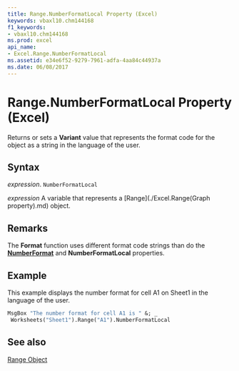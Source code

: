```yaml
---
title: Range.NumberFormatLocal Property (Excel)
keywords: vbaxl10.chm144168
f1_keywords:
- vbaxl10.chm144168
ms.prod: excel
api_name:
- Excel.Range.NumberFormatLocal
ms.assetid: e34e6f52-9279-7961-adfa-4aa84c44937a
ms.date: 06/08/2017
---
```



# Range.NumberFormatLocal Property (Excel)

Returns or sets a  **Variant** value that represents the format code for the object as a string in the language of the user.


## Syntax

 _expression_. `NumberFormatLocal`

 _expression_ A variable that represents a [Range](./Excel.Range(Graph property).md) object.


## Remarks

The  **Format** function uses different format code strings than do the **[NumberFormat](Excel.Range.NumberFormat.md)** and **NumberFormatLocal** properties.


## Example

This example displays the number format for cell A1 on Sheet1 in the language of the user.


```vb
MsgBox "The number format for cell A1 is " &; _ 
 Worksheets("Sheet1").Range("A1").NumberFormatLocal
```


## See also


[Range Object](Excel.Range(objec).md)

